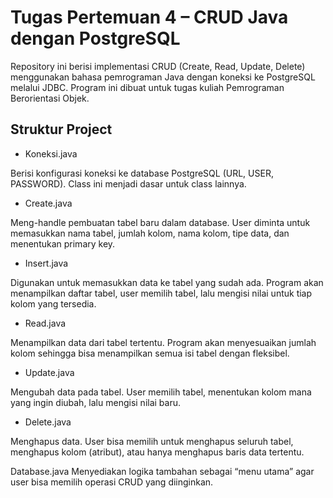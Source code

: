 # Tugas Pertemuan 4 – CRUD Java dengan PostgreSQL

Repository ini berisi implementasi CRUD (Create, Read, Update, Delete) menggunakan bahasa pemrograman Java dengan koneksi ke PostgreSQL melalui JDBC. Program ini dibuat untuk tugas kuliah Pemrograman Berorientasi Objek.

## Struktur Project

- Koneksi.java

Berisi konfigurasi koneksi ke database PostgreSQL (URL, USER, PASSWORD). Class ini menjadi dasar untuk class lainnya.

- Create.java

Meng-handle pembuatan tabel baru dalam database. User diminta untuk memasukkan nama tabel, jumlah kolom, nama kolom, tipe data, dan menentukan primary key.

- Insert.java

Digunakan untuk memasukkan data ke tabel yang sudah ada. Program akan menampilkan daftar tabel, user memilih tabel, lalu mengisi nilai untuk tiap kolom yang tersedia.

- Read.java

Menampilkan data dari tabel tertentu. Program akan menyesuaikan jumlah kolom sehingga bisa menampilkan semua isi tabel dengan fleksibel.

- Update.java

Mengubah data pada tabel. User memilih tabel, menentukan kolom mana yang ingin diubah, lalu mengisi nilai baru.

- Delete.java

Menghapus data. User bisa memilih untuk menghapus seluruh tabel, menghapus kolom (atribut), atau hanya menghapus baris data tertentu.

Database.java
Menyediakan logika tambahan sebagai “menu utama” agar user bisa memilih operasi CRUD yang diinginkan.
